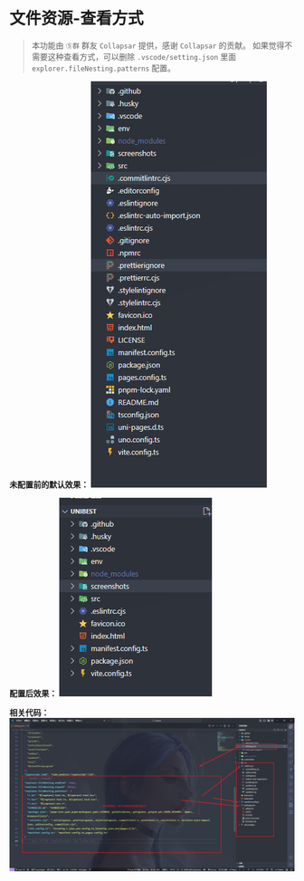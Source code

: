# 文件资源-查看方式

> 本功能由 `⑤群` 群友 `Collapsar` 提供，感谢 `Collapsar` 的贡献。
> 如果觉得不需要这种查看方式，可以删除 `.vscode/setting.json` 里面 `explorer.fileNesting.patterns` 配置。

**未配置前的默认效果：**
![alt text](image-1.png)

**配置后效果：**
![alt text](image-2.png)

**相关代码：**
![alt text](image-3.png)
